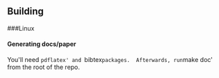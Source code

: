 ## Building

###Linux

#### Generating docs/paper
You'll need `pdflatex' and `bibtex` packages.  Afterwards, run `make doc' from the root of the repo.

